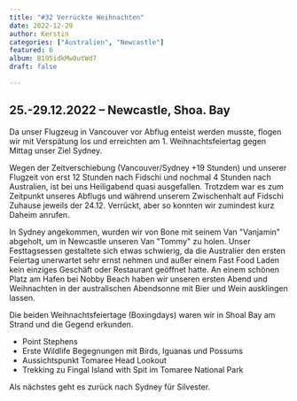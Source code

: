```yaml
---
title: "#32 Verrückte Weihnachten"
date: 2022-12-29
author: Kerstin
categories: ["Australien", "Newcastle"]
featured: 6
album: B195idkMw8utWd7
draft: false

---
```


## 25.-29.12.2022 – Newcastle, Shoa. Bay

Da unser Flugzeug in Vancouver vor Abflug enteist werden musste, flogen wir mit Verspätung los und erreichten am 1. Weihnachtsfeiertag gegen Mittag unser Ziel Sydney.

Wegen der Zeitverschiebung (Vancouver/Sydney +19 Stunden) und unserer Flugzeit von erst 12 Stunden nach Fidschi und nochmal 4 Stunden nach Australien, ist bei uns Heiligabend quasi ausgefallen. Trotzdem war es zum Zeitpunkt unseres Abflugs und während unserem Zwischenhalt auf Fidschi Zuhause jeweils der 24.12. Verrückt, aber so konnten wir zumindest kurz Daheim anrufen. 

In Sydney angekommen, wurden wir von Bone mit seinem Van "Vanjamin" abgeholt, um in Newcastle unseren Van "Tommy" zu holen. Unser Festtagsessen gestaltete sich etwas schwierig, da die Australier den ersten Feiertag unerwartet sehr ernst nehmen und außer einem Fast Food Laden kein einziges Geschäft oder Restaurant geöffnet hatte. An einem schönen Platz am Hafen bei Nobby Beach haben wir unseren ersten Abend und Weihnachten in der australischen Abendsonne mit Bier und Wein ausklingen lassen.

Die beiden Weihnachtsfeiertage (Boxingdays) waren wir in Shoal Bay am Strand und die Gegend erkunden. 

* Point Stephens
* Erste Wildlife Begegnungen mit Birds, Iguanas und Possums
* Aussichtspunkt Tomaree Head Lookout
* Trekking zu Fingal Island with Spit im Tomaree National Park

Als nächstes geht es zurück nach Sydney für Silvester. 

